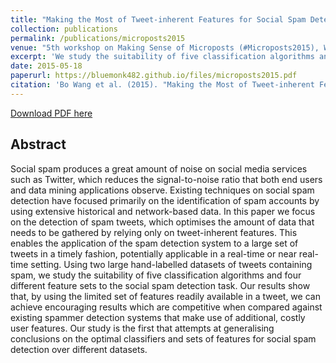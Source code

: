 ```yaml
---
title: "Making the Most of Tweet-inherent Features for Social Spam Detection on Twitter"
collection: publications
permalink: /publications/microposts2015
venue: "5th workshop on Making Sense of Microposts (#Microposts2015), WWW"
excerpt: 'We study the suitability of five classification algorithms and four different feature sets to the social spam detection task.'
date: 2015-05-18
paperurl: https://bluemonk482.github.io/files/microposts2015.pdf
citation: 'Bo Wang et al. (2015). "Making the Most of Tweet-inherent Features for Social Spam Detection on Twitter" <i>5th workshop on Making Sense of Microposts (#Microposts2015), WWW, </i>, 2015'
---
```


<a href='https://bluemonk482.github.io/files/microposts2015.pdf'>Download PDF here</a>

## Abstract
Social spam produces a great amount of noise on social media services such as Twitter, which reduces the signal-to-noise ratio that both end users and data mining applications observe. Existing techniques on social spam detection have focused primarily on the identification of spam accounts by using extensive historical and network-based data. In this paper we focus on the detection of spam tweets, which optimises the amount of data that needs to be gathered by relying only on tweet-inherent features. This enables the application of the spam detection system to a large set of tweets in a timely fashion, potentially applicable in a real-time or near real-time setting. Using two large hand-labelled datasets of tweets containing spam, we study the suitability of five classification algorithms and four different feature sets to the social spam detection task. Our results show that, by using the limited set of features readily available in a tweet, we can achieve encouraging results which are competitive when compared against existing spammer detection systems that make use of additional, costly user features. Our study is the first that attempts at generalising conclusions on the optimal classifiers and sets of features for social spam detection over different datasets.